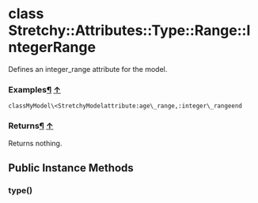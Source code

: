 # class Stretchy::Attributes::Type::Range::IntegerRange [](#class-Stretchy::Attributes::Type::Range::IntegerRange) [](#top)
Defines an integer\_range attribute for the model.

### Examples[¶](#class-Stretchy::Attributes::Type::Range::IntegerRange-label-Examples) [↑](#top)

```
classMyModel\<StretchyModelattribute:age\_range,:integer\_rangeend
```

### Returns[¶](#class-Stretchy::Attributes::Type::Range::IntegerRange-label-Returns) [↑](#top)

Returns nothing.

 ## Public Instance Methods
 ### type() [](#method-i-type)
 